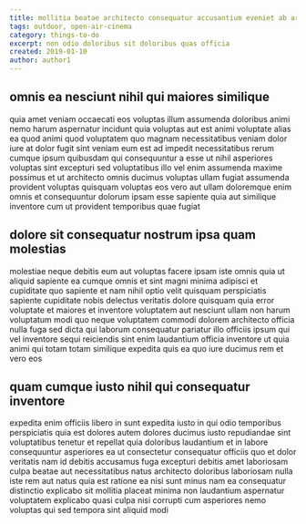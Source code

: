 ```yaml
---
title: mollitia beatae architecto consequatur accusantium eveniet ab article 5447
tags: outdoor, open-air-cinema
category: things-to-do
excerpt: non odio doloribus sit doloribus quas officia
created: 2019-01-10
author: author1
---
```


## omnis ea nesciunt nihil qui maiores similique

quia amet veniam occaecati eos voluptas illum assumenda doloribus animi nemo harum aspernatur incidunt quia voluptas aut est animi voluptate alias ea quod animi quod voluptatem quo magnam necessitatibus veniam dolor iure at dolor fugit sint veniam eum est ad impedit necessitatibus rerum cumque ipsum quibusdam qui consequuntur a esse ut nihil asperiores voluptas sint excepturi sed voluptatibus illo vel enim assumenda maxime possimus et ut architecto omnis ducimus voluptas ullam fugiat assumenda provident voluptas quisquam voluptas eos vero aut ullam doloremque enim omnis et consequuntur dolorum ipsam esse sapiente quia aut similique inventore cum ut provident temporibus quae fugiat

## dolore sit consequatur nostrum ipsa quam molestias

molestiae neque debitis eum aut voluptas facere ipsam iste omnis quia ut aliquid sapiente ea cumque omnis et sint magni minima adipisci et cupiditate quo sapiente et nam nihil optio velit quisquam perspiciatis sapiente cupiditate nobis delectus veritatis dolore quisquam quia error voluptate et maiores et inventore voluptatem aut nesciunt ullam non harum voluptatum modi quo neque voluptatem commodi dolorem architecto officia nulla fuga sed dicta qui laborum consequatur pariatur illo officiis ipsum qui vel inventore sequi reiciendis sint enim laudantium officia inventore ut quia animi qui totam totam similique expedita quis ea quo iure ducimus rem et vero eos

## quam cumque iusto nihil qui consequatur inventore

expedita enim officiis libero in sunt expedita iusto in qui odio temporibus perspiciatis quia est dolores autem dolores ducimus iusto repudiandae sint voluptatibus tenetur et repellat quia doloribus laudantium et in labore consequuntur asperiores ea ut consectetur consequatur officiis quo et dolor veritatis nam id debitis accusamus fuga excepturi debitis amet laboriosam culpa beatae aut necessitatibus natus architecto doloribus laboriosam nulla iste rem aut natus quia est ratione ea nisi sunt minus nam ea consequatur distinctio explicabo sit mollitia placeat minima non laudantium aspernatur voluptatem explicabo quasi culpa nisi corrupti cum asperiores nemo voluptas qui sed tempora sint aliquid modi
